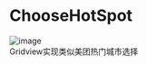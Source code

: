 # ChooseHotSpot
![image](https://github.com/Glorylan/ChooseHotSpot/blob/master/Choose.gif) </br>
Gridview实现类似美团热门城市选择

